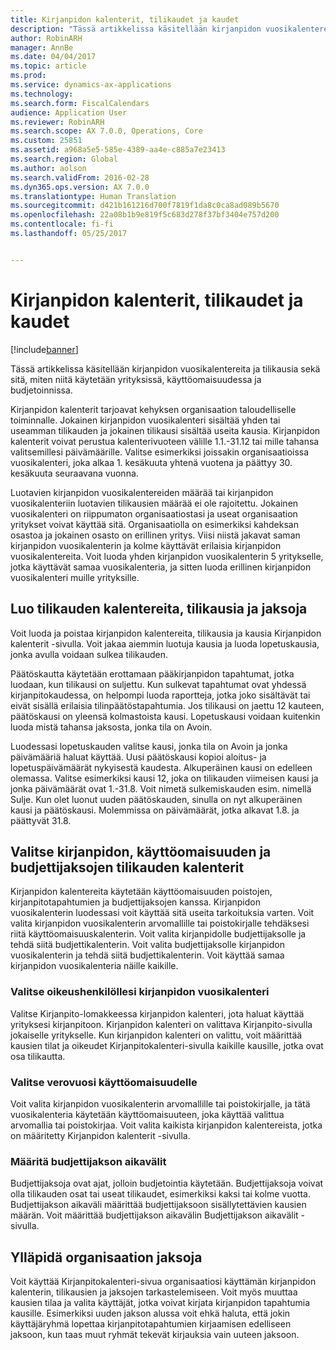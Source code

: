 ```yaml
---
title: Kirjanpidon kalenterit, tilikaudet ja kaudet
description: "Tässä artikkelissa käsitellään kirjanpidon vuosikalentereita ja tilikausia sekä sitä, miten niitä käytetään yrityksissä, käyttöomaisuudessa ja budjetoinnissa."
author: RobinARH
manager: AnnBe
ms.date: 04/04/2017
ms.topic: article
ms.prod: 
ms.service: dynamics-ax-applications
ms.technology: 
ms.search.form: FiscalCalendars
audience: Application User
ms.reviewer: RobinARH
ms.search.scope: AX 7.0.0, Operations, Core
ms.custom: 25851
ms.assetid: a968a5e5-585e-4389-aa4e-c885a7e23413
ms.search.region: Global
ms.author: aolson
ms.search.validFrom: 2016-02-28
ms.dyn365.ops.version: AX 7.0.0
ms.translationtype: Human Translation
ms.sourcegitcommit: d421b161216d700f7819f1da8c0ca8ad089b5670
ms.openlocfilehash: 22a08b1b9e819f5c683d278f37bf3404e757d200
ms.contentlocale: fi-fi
ms.lasthandoff: 05/25/2017


---
```


# <a name="fiscal-calendars-fiscal-years-and-periods"></a>Kirjanpidon kalenterit, tilikaudet ja kaudet

[!include[banner](../includes/banner.md)]


Tässä artikkelissa käsitellään kirjanpidon vuosikalentereita ja tilikausia sekä sitä, miten niitä käytetään yrityksissä, käyttöomaisuudessa ja budjetoinnissa.

Kirjanpidon kalenterit tarjoavat kehyksen organisaation taloudelliselle toiminnalle. Jokainen kirjanpidon vuosikalenteri sisältää yhden tai useamman tilikauden ja jokainen tilikausi sisältää useita kausia. Kirjanpidon kalenterit voivat perustua kalenterivuoteen välille 1.1.-31.12 tai mille tahansa valitsemillesi päivämäärille. Valitse esimerkiksi joissakin organisaatioissa vuosikalenteri, joka alkaa 1. kesäkuuta yhtenä vuotena ja päättyy 30. kesäkuuta seuraavana vuonna. 

Luotavien kirjanpidon vuosikalentereiden määrää tai kirjanpidon vuosikalenteriin luotavien tilikausien määrää ei ole rajoitettu. Jokainen vuosikalenteri on riippumaton organisaatiostasi ja useat organisaation yritykset voivat käyttää sitä. Organisaatiolla on esimerkiksi kahdeksan osastoa ja jokainen osasto on erillinen yritys. Viisi niistä jakavat saman kirjanpidon vuosikalenterin ja kolme käyttävät erilaisia kirjanpidon vuosikalentereita. Voit luoda yhden kirjanpidon vuosikalenterin 5 yritykselle, jotka käyttävät samaa vuosikalenteria, ja sitten luoda erillinen kirjanpidon vuosikalenteri muille yrityksille.

## <a name="create-fiscal-calendars-fiscal-years-and-periods"></a>Luo tilikauden kalentereita, tilikausia ja jaksoja
Voit luoda ja poistaa kirjanpidon kalentereita, tilikausia ja kausia Kirjanpidon kalenterit -sivulla. Voit jakaa aiemmin luotuja kausia ja luoda lopetuskausia, jonka avulla voidaan sulkea tilikauden. 

Päätöskautta käytetään erottamaan pääkirjanpidon tapahtumat, jotka luodaan, kun tilikausi on suljettu. Kun sulkevat tapahtumat ovat yhdessä kirjanpitokaudessa, on helpompi luoda raportteja, jotka joko sisältävät tai eivät sisällä erilaisia tilinpäätöstapahtumia. Jos tilikausi on jaettu 12 kauteen, päätöskausi on yleensä kolmastoista kausi. Lopetuskausi voidaan kuitenkin luoda mistä tahansa jaksosta, jonka tila on Avoin. 

Luodessasi lopetuskauden valitse kausi, jonka tila on Avoin ja jonka päivämääriä haluat käyttää. Uusi päätöskausi kopioi aloitus- ja lopetuspäivämäärät nykyisestä kaudesta. Alkuperäinen kausi on edelleen olemassa. Valitse esimerkiksi kausi 12, joka on tilikauden viimeisen kausi ja jonka päivämäärät ovat 1.-31.8. Voit nimetä sulkemiskauden esim. nimellä Sulje. Kun olet luonut uuden päätöskauden, sinulla on nyt alkuperäinen kausi ja päätöskausi. Molemmissa on päivämäärät, jotka alkavat 1.8. ja päättyvät 31.8.

## <a name="select-fiscal-calendars-for-ledgers-fixed-assets-and-budget-cycles"></a>Valitse kirjanpidon, käyttöomaisuuden ja budjettijaksojen tilikauden kalenterit
Kirjanpidon kalentereita käytetään käyttöomaisuuden poistojen, kirjanpitotapahtumien ja budjettijaksojen kanssa. Kirjanpidon vuosikalenterin luodessasi voit käyttää sitä useita tarkoituksia varten. Voit valita kirjanpidon vuosikalenterin arvomallille tai poistokirjalle tehdäksesi riitä käyttöomaisuuskalenterin. Voit valita kirjanpidolle budjettijaksolle ja tehdä siitä budjettikalenterin. Voit valita budjettijaksolle kirjanpidon vuosikalenterin ja tehdä siitä budjettikalenterin. Voit käyttää samaa kirjanpidon vuosikalenteria näille kaikille.

### <a name="select-a-fiscal-calendar-for-your-legal-entity"></a>Valitse oikeushenkilöllesi kirjanpidon vuosikalenteri

Valitse Kirjanpito-lomakkeessa kirjanpidon kalenteri, jota haluat käyttää yrityksesi kirjanpitoon. Kirjanpidon kalenteri on valittava Kirjanpito-sivulla jokaiselle yritykselle. Kun kirjanpidon kalenteri on valittu, voit määrittää kausien tilat ja oikeudet Kirjanpitokalenteri-sivulla kaikille kausille, jotka ovat osa tilikautta.

### <a name="select-a-fiscal-calendar-for-fixed-assets"></a>Valitse verovuosi käyttöomaisuudelle

Voit valita kirjanpidon vuosikalenterin arvomallille tai poistokirjalle, ja tätä vuosikalenteria käytetään käyttöomaisuuteen, joka käyttää valittua arvomallia tai poistokirjaa. Voit valita kaikista kirjanpidon kalentereista, jotka on määritetty Kirjanpidon kalenterit -sivulla.

### <a name="define-budget-cycle-time-spans"></a>Määritä budjettijakson aikavälit

Budjettijaksoja ovat ajat, jolloin budjetointia käytetään. Budjettijaksoja voivat olla tilikauden osat tai useat tilikaudet, esimerkiksi kaksi tai kolme vuotta. Budjettijakson aikaväli määrittää budjettijaksoon sisällytettävien kausien määrän. Voit määrittää budjettijakson aikavälin Budjettijakson aikavälit -sivulla.

## <a name="maintain-periods-for-your-organization"></a>Ylläpidä organisaation jaksoja
Voit käyttää Kirjanpitokalenteri-sivua organisaatiosi käyttämän kirjanpidon kalenterin, tilikausien ja jaksojen tarkastelemiseen. Voit myös muuttaa kausien tilaa ja valita käyttäjät, jotka voivat kirjata kirjanpidon tapahtumia kausille. Esimerkiksi uuden jakson alussa voit ehkä haluta, että jokin käyttäjäryhmä lopettaa kirjanpitotapahtumien kirjaamisen edelliseen jaksoon, kun taas muut ryhmät tekevät kirjauksia vain uuteen jaksoon.






